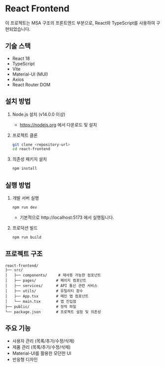# React Frontend

이 프로젝트는 MSA 구조의 프론트엔드 부분으로, React와 TypeScript를 사용하여 구현되었습니다.

## 기술 스택

- React 18
- TypeScript
- Vite
- Material-UI (MUI)
- Axios
- React Router DOM

## 설치 방법

1. Node.js 설치 (v14.0.0 이상)
   - https://nodejs.org 에서 다운로드 및 설치

2. 프로젝트 클론
   ```bash
   git clone <repository-url>
   cd react-frontend
   ```

3. 의존성 패키지 설치
   ```bash
   npm install
   ```

## 실행 방법

1. 개발 서버 실행
   ```bash
   npm run dev
   ```
   - 기본적으로 http://localhost:5173 에서 실행됩니다.

2. 프로덕션 빌드
   ```bash
   npm run build
   ```

## 프로젝트 구조

```
react-frontend/
├── src/
│   ├── components/     # 재사용 가능한 컴포넌트
│   ├── pages/         # 페이지 컴포넌트
│   ├── services/      # API 통신 관련 서비스
│   ├── utils/         # 유틸리티 함수
│   ├── App.tsx        # 메인 앱 컴포넌트
│   └── main.tsx       # 앱 진입점
├── public/            # 정적 파일
└── package.json       # 프로젝트 설정 및 의존성
```

## 주요 기능

- 사용자 관리 (목록/추가/수정/삭제)
- 제품 관리 (목록/추가/수정/삭제)
- Material-UI를 활용한 모던한 UI
- 반응형 디자인 
